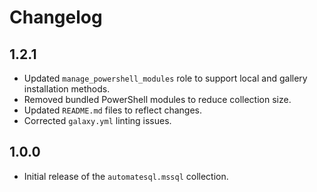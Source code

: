 # Changelog

## 1.2.1

- Updated `manage_powershell_modules` role to support local and gallery installation methods.
- Removed bundled PowerShell modules to reduce collection size.
- Updated `README.md` files to reflect changes.
- Corrected `galaxy.yml` linting issues.

## 1.0.0

- Initial release of the `automatesql.mssql` collection.

